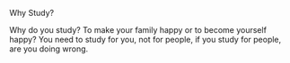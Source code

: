 Why Study?

  Why do you study? To make your family happy or to become yourself
  happy? You need to study for you, not for people, if you study for
  people, are you doing wrong.
